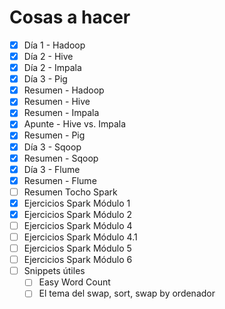 # Cosas a hacer

- [x] Día 1 - Hadoop
- [x] Día 2 - Hive
- [x] Día 2 - Impala
- [x] Día 3 - Pig
- [x] Resumen - Hadoop
- [x] Resumen - Hive
- [x] Resumen - Impala
- [x] Apunte - Hive vs. Impala
- [x] Resumen - Pig
- [x] Día 3 - Sqoop
- [x] Resumen - Sqoop
- [x] Día 3 - Flume
- [x] Resumen - Flume
- [ ] Resumen Tocho Spark
- [x] Ejercicios Spark Módulo 1
- [x] Ejercicios Spark Módulo 2
- [ ] Ejercicios Spark Módulo 4
- [ ] Ejercicios Spark Módulo 4.1
- [ ] Ejercicios Spark Módulo 5
- [ ] Ejercicios Spark Módulo 6
- [ ] Snippets útiles
  - [ ] Easy Word Count
  - [ ] El tema del swap, sort, swap by ordenador